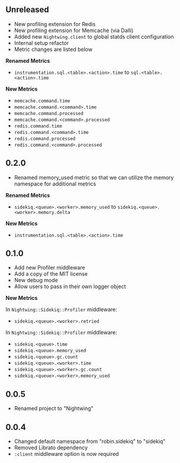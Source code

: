 ## Unreleased

- New profiling extension for Redis
- New profiling extension for Memcache (via Dalli)
- Added new `Nightwing.client` to global statds client configuration
- Internal setup refactor
- Metric changes are listed below

**Renamed Metrics**

- `instrumentation.sql.<table>.<action>.time` to `sql.<table>.<action>.time`

**New Metrics**

- `memcache.command.time`
- `memcache.command.<command>.time`
- `memcache.command.processed`
- `memcache.command.<command>.processed`
- `redis.command.time`
- `redis.command.<command>.time`
- `redis.command.processed`
- `redis.command.<command>.processed`

## 0.2.0

- Renamed memory_used metric so that we can utilize the memory namespace for additional metrics

**Renamed Metrics**

- `sidekiq.<queue>.<worker>.memory_used` to `sidekiq.<queue>.<worker>.memory.delta`

**New Metrics**

- `instrumentation.sql.<table>.<action>.time`

## 0.1.0

- Add new Profiler middleware
- Add a copy of the MIT license
- New debug mode
- Allow users to pass in their own logger object

**New Metrics**

In `Nightwing::Sidekiq::Profiler` middleware:

- `sidekiq.<queue>.<worker>.retried`

In `Nightwing::Sidekiq::Profiler` middleware:

- `sidekiq.<queue>.time`
- `sidekiq.<queue>.memory_used`
- `sidekiq.<queue>.gc.count`
- `sidekiq.<queue>.<worker>.time`
- `sidekiq.<queue>.<worker>.gc.count`
- `sidekiq.<queue>.<worker>.memory_used`

## 0.0.5

- Renamed project to "Nightwing"

## 0.0.4

- Changed default namespace from "robin.sidekiq" to "sidekiq"
- Removed Librato dependency
- `:client` middleware option is now required
